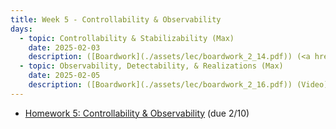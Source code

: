 ```yaml
---
title: Week 5 - Controllability & Observability
days:
  - topic: Controllability & Stabilizability (Max)
    date: 2025-02-03
    description: ([Boardwork](./assets/lec/boardwork_2_14.pdf)) (<a href="https://www.youtube.com/watch?v=7O88QadFvu8&list=PLU2v_5UVjn7d6-pFEjqvXhI0fE83DfncU&index=12">Video</a>) <br /> Reading - LN 4.1, CD 8
  - topic: Observability, Detectability, & Realizations (Max)
    date: 2025-02-05
    description: ([Boardwork](./assets/lec/boardwork_2_16.pdf)) (Video) <br /> Reading - LN 4.2, 4.3, CD 8
---
```


- [Homework 5: Controllability & Observability](./assets/hw/CDS_131_Homework_5.pdf) (due 2/10)

<a id="Week6"></a>